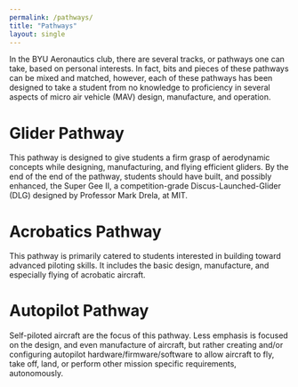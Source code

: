 ```yaml
---
permalink: /pathways/
title: "Pathways"
layout: single
---
```


In the BYU Aeronautics club, there are several tracks, or pathways one can take, based on personal interests. In fact, bits and pieces of these pathways can be mixed and matched, however, each of these pathways has been designed to take a student from no knowledge to proficiency in several aspects of micro air vehicle (MAV) design, manufacture, and operation.

# Glider Pathway
This pathway is designed to give students a firm grasp of aerodynamic concepts while designing, manufacturing, and flying efficient gliders. By the end of the end of the pathway, students should have built, and possibly enhanced, the Super Gee II, a competition-grade Discus-Launched-Glider (DLG) designed by Professor Mark Drela, at MIT.

# Acrobatics Pathway
This pathway is primarily catered to students interested in building toward advanced piloting skills.  It includes the basic design, manufacture, and especially flying of acrobatic aircraft.

# Autopilot Pathway
Self-piloted aircraft are the focus of this pathway. Less emphasis is focused on the design, and even manufacture of aircraft, but rather creating and/or configuring autopilot hardware/firmware/software to allow aircraft to fly, take off, land, or perform other mission specific requirements, autonomously.